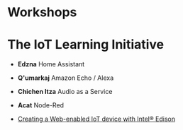 # Workshops

# The IoT Learning Initiative

- __Edzna__ Home Assistant
- __Q'umarkaj__ Amazon Echo / Alexa
- __Chichen Itza__ Audio as a Service
- __Acat__ Node-Red

- [Creating a Web-enabled IoT device with Intel® Edison](https://developers.google.com/web/updates/2016/03/web-enabled-internet-of-things?hl=en)